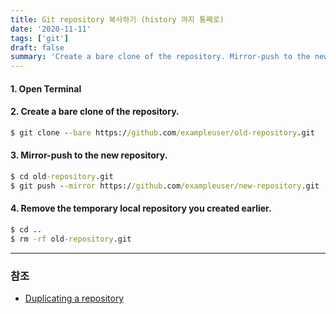 ```yaml
---
title: Git repository 복사하기 (history 까지 통째로)
date: '2020-11-11'
tags: ['git']
draft: false
summary: 'Create a bare clone of the repository. Mirror-push to the new repository. Remove the temporary local repository you created earlier.'
---
```


#### 1. Open Terminal

#### 2. Create a bare clone of the repository.

```cmd
$ git clone --bare https://github.com/exampleuser/old-repository.git
```

#### 3. Mirror-push to the new repository.

```cmd
$ cd old-repository.git
$ git push --mirror https://github.com/exampleuser/new-repository.git
```

#### 4. Remove the temporary local repository you created earlier.

```cmd
$ cd ..
$ rm -rf old-repository.git
```

---

### 참조

- [Duplicating a repository](https://help.github.com/en/github/creating-cloning-and-archiving-repositories/duplicating-a-repository)
